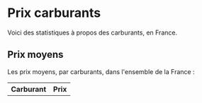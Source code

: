 # Prix carburants

Voici des statistiques à propos des carburants, en France.

## Prix moyens

Les prix moyens, par carburants, dans l'ensemble de la France :

<table id="averages">
  <tr>
    <th>Carburant</th>
    <th>Prix</th>
  </tr>
</table>

<div id="map" style="height: 180px"></div>

<link rel="stylesheet" href="./assets/css/vendor/leaflet.css" />
<script type="module">
  // constants from site's data
  const metrics = {{ site.data.metrics | jsonify }}
  const fuelNames = {{ site.data.fuel_names | jsonify }}

  import main from "./assets/javascript/index.js"
  main(metrics, fuelNames)
</script>